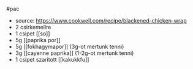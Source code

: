 #pac
- source: https://www.cookwell.com/recipe/blackened-chicken-wrap
- 2 csirkemellre
- 1 csipet [[so]]
- 5g [[paprika por]]
- 5g [[fokhagymapor]] (3g-ot mertunk tenni)
- 3g [[cayenne paprika]] (1-2g-ot mertunk tenni)
- 1 csipet szaritott [[kakukkfu]]